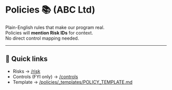 # Policies 📚 (ABC Ltd)

Plain-English rules that make our program real.  
Policies will **mention Risk IDs** for context.  
No direct control mapping needed.

---

## 🔗 Quick links
- Risks → [/risk](../risk)
- Controls (FYI only) → [/controls](..risk/controls)
- Template → [/policies/_templates/POLICY_TEMPLATE.md](./_templates/POLICY_TEMPLATE.md)
